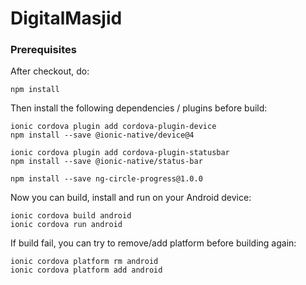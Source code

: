 # DigitalMasjid

### Prerequisites

After checkout, do:
```
npm install
```


Then install the following dependencies / plugins before build:
```
ionic cordova plugin add cordova-plugin-device
npm install --save @ionic-native/device@4

ionic cordova plugin add cordova-plugin-statusbar
npm install --save @ionic-native/status-bar

npm install --save ng-circle-progress@1.0.0
```

Now you can build, install and run on your Android device:
```
ionic cordova build android
ionic cordova run android
```

If build fail, you can try to remove/add platform before building again:
```
ionic cordova platform rm android
ionic cordova platform add android
```

